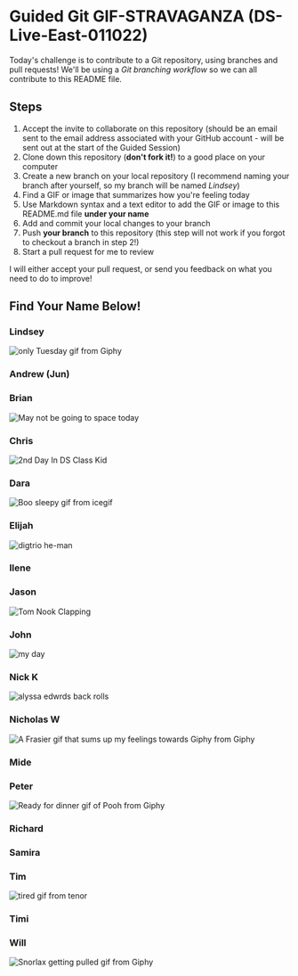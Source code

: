 # Guided Git GIF-STRAVAGANZA (DS-Live-East-011022)

Today's challenge is to contribute to a Git repository, using branches and pull requests! We'll be using a *Git branching workflow* so we can all contribute to this README file.

## Steps

1. Accept the invite to collaborate on this repository (should be an email sent to the email address associated with your GitHub account - will be sent out at the start of the Guided Session)
2. Clone down this repository (**don't fork it!**) to a good place on your computer
3. Create a new branch on your local repository (I recommend naming your branch after yourself, so my branch will be named _Lindsey_)
4. Find a GIF or image that summarizes how you're feeling today
5. Use Markdown syntax and a text editor to add the GIF or image to this README.md file **under your name**
6. Add and commit your local changes to your branch
7. Push **your branch** to this repository (this step will not work if you forgot to checkout a branch in step 2!)
8. Start a pull request for me to review

I will either accept your pull request, or send you feedback on what you need to do to improve!

## Find Your Name Below!

### Lindsey

![only Tuesday gif from Giphy](https://media.giphy.com/media/flL6zRWgnNDvSidTcX/giphy.gif)

### Andrew (Jun)



### Brian

![May not be going to space today](https://media.discordapp.net/attachments/820479419545419827/928406364458483752/270301130_1300967297057056_5969400458840051637_n.png)

### Chris

![2nd Day In DS Class Kid](https://media.giphy.com/media/XreQmk7ETCak0/giphy.gif)

### Dara
![Boo sleepy gif from icegif](https://www.icegif.com/wp-content/uploads/sleepy-icegif-2.gif)



### Elijah
![digtrio he-man](https://pbs.twimg.com/media/FI1tCqBUYAAoXna?format=jpg&name=360x360)


### Ilene



### Jason

![Tom Nook Clapping](https://i.giphy.com/media/KFhv3T1seYSJuak8TN/giphy.webp)

### John
 ![my day](https://media.giphy.com/media/1GEATImIxEXVR79Dhk/giphy.gif)   


### Nick K
![alyssa edwrds back rolls](https://media0.giphy.com/media/tG2PPAXybVbe8/giphy.gif?cid=ecf05e47ys6xokqqhva0krus479ip6zize78yluqjn1u7o32&rid=giphy.gif)



### Nicholas W

![A Frasier gif that sums up my feelings towards Giphy from Giphy](https://media.giphy.com/media/cItRuCib3Rm7Cb9C1P/giphy.gif)


### Mide



### Peter
![Ready for dinner gif of Pooh from Giphy](https://media.giphy.com/media/jKaFXbKyZFja0/giphy.gif)


### Richard



### Samira



### Tim

![tired gif from tenor](https://c.tenor.com/ibAeZIaQgJoAAAAd/tom-and.gif)

### Timi



### Will
![Snorlax getting pulled gif from Giphy](https://media.giphy.com/media/l3vQXn15dRVNMru7e/giphy.gif)

